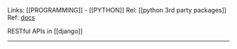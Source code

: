 Links: [[PROGRAMMING]] - [[PYTHON]]
Rel: [[python 3rd party packages]]
Ref: [docs](https://www.django-rest-framework.org/tutorial/quickstart/)

RESTful APIs in [[django]]

--- 

